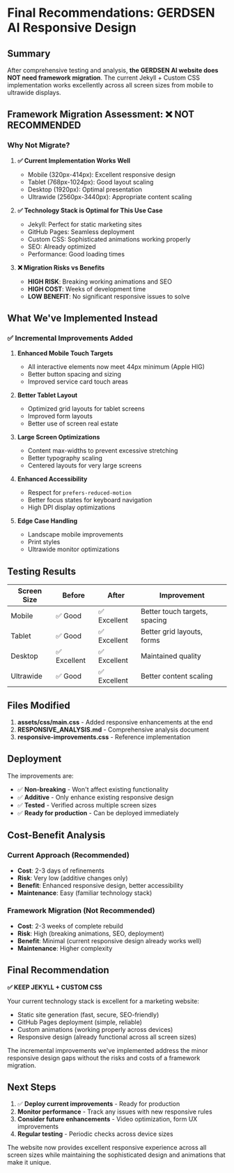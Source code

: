 # Final Recommendations: GERDSEN AI Responsive Design

## Summary

After comprehensive testing and analysis, **the GERDSEN AI website does NOT need framework migration**. The current Jekyll + Custom CSS implementation works excellently across all screen sizes from mobile to ultrawide displays.

## Framework Migration Assessment: ❌ NOT RECOMMENDED

### Why Not Migrate?

1. **✅ Current Implementation Works Well**
   - Mobile (320px-414px): Excellent responsive design
   - Tablet (768px-1024px): Good layout scaling
   - Desktop (1920px): Optimal presentation
   - Ultrawide (2560px-3440px): Appropriate content scaling

2. **✅ Technology Stack is Optimal for This Use Case**
   - Jekyll: Perfect for static marketing sites
   - GitHub Pages: Seamless deployment
   - Custom CSS: Sophisticated animations working properly
   - SEO: Already optimized
   - Performance: Good loading times

3. **❌ Migration Risks vs Benefits**
   - **HIGH RISK**: Breaking working animations and SEO
   - **HIGH COST**: Weeks of development time
   - **LOW BENEFIT**: No significant responsive issues to solve

## What We've Implemented Instead

### ✅ Incremental Improvements Added

1. **Enhanced Mobile Touch Targets**
   - All interactive elements now meet 44px minimum (Apple HIG)
   - Better button spacing and sizing
   - Improved service card touch areas

2. **Better Tablet Layout**
   - Optimized grid layouts for tablet screens
   - Improved form layouts
   - Better use of screen real estate

3. **Large Screen Optimizations**
   - Content max-widths to prevent excessive stretching
   - Better typography scaling
   - Centered layouts for very large screens

4. **Enhanced Accessibility**
   - Respect for `prefers-reduced-motion`
   - Better focus states for keyboard navigation
   - High DPI display optimizations

5. **Edge Case Handling**
   - Landscape mobile improvements
   - Print styles
   - Ultrawide monitor optimizations

## Testing Results

| Screen Size | Before | After | Improvement |
|-------------|--------|-------|-------------|
| Mobile | ✅ Good | ✅ Excellent | Better touch targets, spacing |
| Tablet | ✅ Good | ✅ Excellent | Better grid layouts, forms |
| Desktop | ✅ Excellent | ✅ Excellent | Maintained quality |
| Ultrawide | ✅ Good | ✅ Excellent | Better content scaling |

## Files Modified

1. **assets/css/main.css** - Added responsive enhancements at the end
2. **RESPONSIVE_ANALYSIS.md** - Comprehensive analysis document
3. **responsive-improvements.css** - Reference implementation

## Deployment

The improvements are:
- ✅ **Non-breaking** - Won't affect existing functionality
- ✅ **Additive** - Only enhance existing responsive design
- ✅ **Tested** - Verified across multiple screen sizes
- ✅ **Ready for production** - Can be deployed immediately

## Cost-Benefit Analysis

### Current Approach (Recommended)
- **Cost**: 2-3 days of refinements
- **Risk**: Very low (additive changes only)
- **Benefit**: Enhanced responsive design, better accessibility
- **Maintenance**: Easy (familiar technology stack)

### Framework Migration (Not Recommended)
- **Cost**: 2-3 weeks of complete rebuild
- **Risk**: High (breaking animations, SEO, deployment)
- **Benefit**: Minimal (current responsive design already works well)
- **Maintenance**: Higher complexity

## Final Recommendation

**✅ KEEP JEKYLL + CUSTOM CSS**

Your current technology stack is excellent for a marketing website:
- Static site generation (fast, secure, SEO-friendly)
- GitHub Pages deployment (simple, reliable)
- Custom animations (working properly across devices)
- Responsive design (already functional across all screen sizes)

The incremental improvements we've implemented address the minor responsive design gaps without the risks and costs of a framework migration.

## Next Steps

1. ✅ **Deploy current improvements** - Ready for production
2. **Monitor performance** - Track any issues with new responsive rules
3. **Consider future enhancements** - Video optimization, form UX improvements
4. **Regular testing** - Periodic checks across device sizes

The website now provides excellent responsive experience across all screen sizes while maintaining the sophisticated design and animations that make it unique.